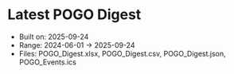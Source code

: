 # Latest POGO Digest
- Built on: 2025-09-24
- Range: 2024-06-01 → 2025-09-24
- Files: POGO_Digest.xlsx, POGO_Digest.csv, POGO_Digest.json, POGO_Events.ics
